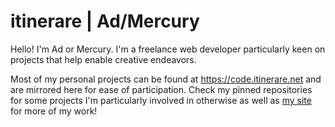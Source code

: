 # itinerare | Ad/Mercury

Hello! I'm Ad or Mercury. I'm a freelance web developer particularly keen on projects that help enable creative endeavors.

Most of my personal projects can be found at https://code.itinerare.net and are mirrored here for ease of participation.
Check my pinned repositories for some projects I'm particularly involved in otherwise as well as [my site](https://itinerare.net) for more of my work!

